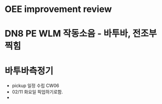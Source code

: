 
# OEE improvement review

# DN8 PE WLM 작동소음 - 바투바, 전조부 찍힘
# 바투바측정기
- pickup 일정 수립 CW06
- 02/11 화요일 픽업하기로함.
- 